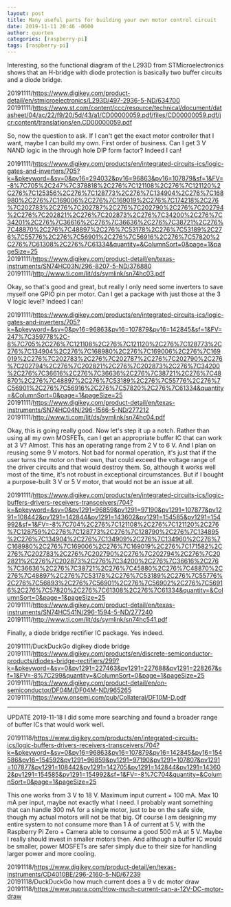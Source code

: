 ```yaml
---
layout: post
title: Many useful parts for building your own motor control circuit
date: 2019-11-11 20:46 -0600
author: quorten
categories: [raspberry-pi]
tags: [raspberry-pi]
---
```


Interesting, so the functional diagram of the L293D from
STMicroelectronics shows that an H-bridge with diode protection is
basically two buffer circuits and a diode bridge.

20191111/https://www.digikey.com/product-detail/en/stmicroelectronics/L293D/497-2936-5-ND/634700  
20191111/https://www.st.com/content/ccc/resource/technical/document/datasheet/04/ac/22/f9/20/5d/43/a1/CD00000059.pdf/files/CD00000059.pdf/jcr:content/translations/en.CD00000059.pdf

So, now the question to ask.  If I can't get the exact motor
controller that I want, maybe I can build my own.  First order of
business.  Can I get 3 V NAND logic in the through hole DIP form
factor?  Indeed I can!

<!-- more -->

20191111/https://www.digikey.com/products/en/integrated-circuits-ics/logic-gates-and-inverters/705?k=&pkeyword=&sv=0&pv16=294032&pv16=96863&pv16=107879&sf=1&FV=-8%7C705%2C247%7C378818%2C276%7C121108%2C276%7C121120%2C276%7C125356%2C276%7C128773%2C276%7C134904%2C276%7C168980%2C276%7C169006%2C276%7C169019%2C276%7C174218%2C276%7C202783%2C276%7C202787%2C276%7C202790%2C276%7C202794%2C276%7C202821%2C276%7C202873%2C276%7C34200%2C276%7C34201%2C276%7C36616%2C276%7C36636%2C276%7C38721%2C276%7C48870%2C276%7C48897%2C276%7C53178%2C276%7C53189%2C276%7C55776%2C276%7C56901%2C276%7C56916%2C276%7C57820%2C276%7C61308%2C276%7C61334&quantity=&ColumnSort=0&page=1&pageSize=25  
20191111/https://www.digikey.com/product-detail/en/texas-instruments/SN74HC03N/296-8207-5-ND/376880  
20191111/http://www.ti.com/lit/ds/symlink/sn74hc03.pdf

Okay, so that's good and great, but really I only need some inverters
to save myself one GPIO pin per motor.  Can I get a package with just
those at the 3 V logic level?  Indeed I can!

20191111/https://www.digikey.com/products/en/integrated-circuits-ics/logic-gates-and-inverters/705?k=&pkeyword=&sv=0&pv16=96863&pv16=107879&pv16=142845&sf=1&FV=247%7C359778%2C-8%7C705%2C276%7C121108%2C276%7C121120%2C276%7C128773%2C276%7C134904%2C276%7C168980%2C276%7C169006%2C276%7C169019%2C276%7C202783%2C276%7C202787%2C276%7C202790%2C276%7C202794%2C276%7C202821%2C276%7C202873%2C276%7C34200%2C276%7C36616%2C276%7C36636%2C276%7C38721%2C276%7C48870%2C276%7C48897%2C276%7C53189%2C276%7C55776%2C276%7C56901%2C276%7C56916%2C276%7C57820%2C276%7C61334&quantity=&ColumnSort=0&page=1&pageSize=25  
20191111/https://www.digikey.com/product-detail/en/texas-instruments/SN74HC04N/296-1566-5-ND/277212  
20191111/http://www.ti.com/lit/ds/symlink/sn74hc04.pdf

Okay, this is going really good.  Now let's step it up a notch.
Rather than using all my own MOSFETs, can I get an appropriate buffer
IC that can work at 3 V?  Almost.  This has an operating range from 2
V to 6 V.  And I plan on reusing some 9 V motors.  Not bad for normal
operation, it's just that if the user turns the motor on their own,
that could exceed the voltage range of the driver circuits and that
would destroy them.  So, although it works well most of the time, it's
not robust in exceptional circumstances.  But if I bought a
purpose-built 3 V or 5 V motor, that would not be an issue at all.

20191111/https://www.digikey.com/products/en/integrated-circuits-ics/logic-buffers-drivers-receivers-transceivers/704?k=&pkeyword=&sv=0&pv1291=96859&pv1291=97190&pv1291=107877&pv1291=108442&pv1291=142844&pv1291=143602&pv1291=154585&pv1291=154992&sf=1&FV=-8%7C704%2C276%7C121108%2C276%7C121120%2C276%7C128759%2C276%7C128773%2C276%7C128790%2C276%7C134895%2C276%7C134904%2C276%7C134909%2C276%7C134960%2C276%7C168980%2C276%7C169006%2C276%7C169019%2C276%7C171582%2C276%7C202783%2C276%7C202790%2C276%7C202794%2C276%7C202821%2C276%7C202873%2C276%7C34200%2C276%7C36616%2C276%7C36636%2C276%7C38721%2C276%7C45880%2C276%7C48870%2C276%7C48897%2C276%7C53178%2C276%7C53189%2C276%7C55776%2C276%7C56893%2C276%7C56901%2C276%7C56902%2C276%7C56916%2C276%7C57820%2C276%7C61308%2C276%7C61334&quantity=&ColumnSort=0&page=1&pageSize=25  
20191111/https://www.digikey.com/product-detail/en/texas-instruments/SN74HC541N/296-1594-5-ND/277240  
20191111/http://www.ti.com/lit/ds/symlink/sn74hc541.pdf

Finally, a diode bridge rectifier IC package.  Yes indeed.

20191111/DuckDuckGo digikey diode bridge  
20191111/https://www.digikey.com/products/en/discrete-semiconductor-products/diodes-bridge-rectifiers/299?k=&pkeyword=&sv=0&pv1291=227463&pv1291=227688&pv1291=228267&sf=1&FV=-8%7C299&quantity=&ColumnSort=0&page=1&pageSize=25  
20191111/https://www.digikey.com/product-detail/en/on-semiconductor/DF04M/DF04M-ND/965265  
20191111/https://www.onsemi.com/pub/Collateral/DF10M-D.pdf

----------

UPDATE 2019-11-18 I did some more searching and found a broader range
of buffer ICs that would work well.

20191118/https://www.digikey.com/products/en/integrated-circuits-ics/logic-buffers-drivers-receivers-transceivers/704?k=&pkeyword=&sv=0&pv16=96863&pv16=107879&pv16=142845&pv16=154586&pv16=154592&pv1291=96859&pv1291=97190&pv1291=107807&pv1291=107877&pv1291=108442&pv1291=142705&pv1291=142844&pv1291=143602&pv1291=154585&pv1291=154992&sf=1&FV=-8%7C704&quantity=&ColumnSort=0&page=1&pageSize=25

This one works from 3 V to 18 V.  Maximum input current = 100 mA.  Max
10 mA per input, maybe not exactly what I need.  I probably want
something that can handle 300 mA for a single motor, just to be on the
safe side, though my actual motors will not be that big.  Of course I
am designing my entire system to not consume more than 1 A of current
at 5 V, with the Raspberry Pi Zero + Camera able to consume a good 500
mA at 5 V.  Maybe I really should invest in smaller motors then.  And
although a buffer IC would be smaller, power MOSFETs are safer simply
due to their size for handling larger power and more cooling.

20191118/https://www.digikey.com/product-detail/en/texas-instruments/CD4010BE/296-2160-5-ND/67239  
20191118/DuckDuckGo how much current does a 9 v dc motor draw  
20191118/https://www.quora.com/How-much-current-can-a-12V-DC-motor-draw
